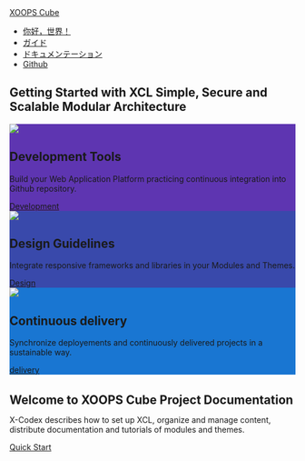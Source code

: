 <!-- _coverpage-ja.md -->
<div class="nav-header">
    <div class="navbar">
        <a href="#/ja/" class="logo"><span class="iconify" data-icon="uil:cube" data-inline="false"></span> XOOPS Cube</a>
        <ul class="navmain">
        <li><a href="#/ja/README" class="nav-links"><span class="iconify" data-icon="uil:apps" data-inline="true"></span> 你好，世界！</a></li>
        <li><a href="#/ja/guidelines/" class="nav-links"><span class="iconify" data-icon="uil:book-reader" data-inline="false"></span> ガイド</a></li>
        <li><a href="#/ja/development/" class="nav-links"><span class="iconify" data-icon="uil:books" data-inline="false"></span> ドキュメンテーション</a></li>
        <li><a href="https://github.com/xoopscube" class="nav-links" target="_blank"><span class="iconify" data-icon="fe:github" data-inline="false"></span> Github</a></li>
        </ul>
    </div>
</div>

<!-- Card -->
<div class="card-list">

<h2 class="hero-title">Getting Started with XCL Simple, Secure and Scalable Modular Architecture</h2>

<div class="study-card" style="background-color: #5E35B1">
    <div class="study-card-image"><img src="_media/xcl-dev-env.png"></div>
    <div class="study-blurb">
        <h2>Development Tools</h2>
        <p>Build your Web Application Platform practicing continuous integration into Github repository.</p>
        <span class="quick-start"><a href="#/ja/development/"><span class="iconify" data-icon="mdi:checkbox-marked-outline"></span> Development</a></span>
    </div>
</div>

<div class="study-card" style="background-color: #3949ab">
    <div class="study-card-image"><img src="_media/xcl-design.png"></div>
    <div class="study-blurb">
        <h2>Design Guidelines</h2>
        <p>Integrate responsive frameworks and libraries in your Modules and Themes.</p>
        <span class="quick-start"><a href="#/ja/guidelines/"><span class="iconify" data-icon="mdi:arrow-right-bold-hexagon-outline"></span> Design</a></span>
    </div>
</div>

<div class="study-card" style="background-color: #1976d2">
    <div class="study-card-image"><img src="_media/xcl-deploy.png"></div>
    <div class="study-blurb">
        <h2>Continuous delivery</h2>
        <p>Synchronize deployements and continuously delivered projects in a sustainable way.</p>
        <span class="quick-start"><a href="#/ja/delivery/"><span class="iconify" data-icon="mdi:arrow-right-bold-hexagon-outline"></span> delivery</a></span>
    </div>
</div>
<h2 style="margin:1.5em auto 0;">Welcome to XOOPS Cube Project Documentation</h2>
<p>X-Codex describes how to set up XCL, organize and manage content, distribute documentation and tutorials of modules and themes.</p>
<span class="quick-start"><a href="#/ja/guidelines/quick-start">Quick Start</a></span>
</div>
